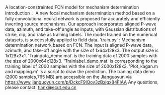 
A location-constrainted FCN model for mechanism determination
Introduction： A new focal mechanism determination method based on a fully convolutional neural network is proposed for accurately and efficiently inverting source mechanisms. Our approach incorporates aligned P-wave data, azimuth, and take-off angle as inputs, with Gaussian distributions of strike, dip, and rake as training labels. The model trained on the numerical datasets, is successfully applied to field data.
'train.py' : Mechanism determination network based on FCN. The input is aligned P-wave data, azimuth, and take-off angle with the size of 1x64x128x3. The output size is 1x128x3x1.
'Traindata_demo.mat' is the training data of 2000 samples with the size of 2000x64x128x3.
'Trainlabel_demo.mat' is corresponding to the training label of 2000 samples with the size of 2000x128x3.
'Plot_kagan.m and mapping.m' is a script to draw the prediction.
The traning data demo (2000 samples,765 MB) are accessible on the Jianguoyun via https://www.jianguoyun.com/p/DckcF9IQov3zBxjqx84FIAA
Any questions, please contact: tianx@ecut.edu.cn

